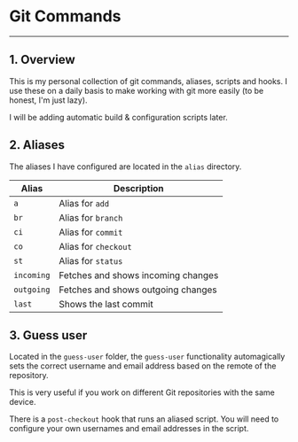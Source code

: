 # Git Commands
---

## 1. Overview
This is my personal collection of git commands, aliases, scripts and hooks. I use these on a daily basis to make working with git more easily (to be honest, I'm just lazy). 

I will be adding automatic build & configuration scripts later.

## 2. Aliases

The aliases I have configured are located in the `alias` directory.

| Alias | Description
|-----|--------
| `a` | Alias for `add` 
| `br` | Alias for `branch`
| `ci` | Alias for `commit`
| `co` | Alias for `checkout`
| `st` | Alias for `status`
| `incoming` | Fetches and shows incoming changes
| `outgoing` | Fetches and shows outgoing changes
| `last` | Shows the last commit

## 3. Guess user

Located in the `guess-user` folder, the `guess-user` functionality automagically 
sets the correct username and email address based on the remote of the repository.

This is very useful if you work on different Git repositories with the same device.

There is a `post-checkout` hook that runs an aliased script. You will need to configure
your own usernames and email addresses in the script.




